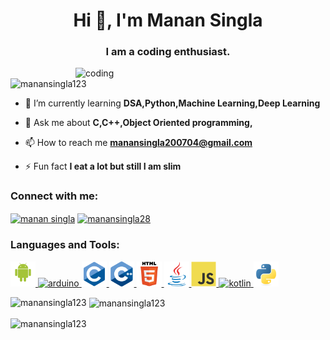 <h1 align="center">Hi 👋, I'm Manan Singla</h1>
<h3 align="center">I am a coding enthusiast.</h3>
<img align="right" width=400 alt="coding" src="https://images.unsplash.com/photo-1647166545674-ce28ce93bdca?ixlib=rb-4.0.3&ixid=M3wxMjA3fDB8MHxzZWFyY2h8MTV8fGdpdGh1YnxlbnwwfHwwfHx8MA%3D%3D&auto=format&fit=crop&w=600&q=60"

<p align="left"> <img src="https://komarev.com/ghpvc/?username=manansingla123&label=Profile%20views&color=0e75b6&style=flat" alt="manansingla123" /> </p>

- 🌱 I’m currently learning **DSA,Python,Machine Learning,Deep Learning**

- 💬 Ask me about **C,C++,Object Oriented programming,**

- 📫 How to reach me **manansingla200704@gmail.com**

- ⚡ Fun fact **I eat a lot but still I am slim**

<h3 align="left">Connect with me:</h3>
<p align="left">
<a href="https://linkedin.com/in/manan singla" target="blank"><img align="center" src="https://raw.githubusercontent.com/rahuldkjain/github-profile-readme-generator/master/src/images/icons/Social/linked-in-alt.svg" alt="manan singla" height="30" width="40" /></a>
<a href="https://instagram.com/manansingla28" target="blank"><img align="center" src="https://raw.githubusercontent.com/rahuldkjain/github-profile-readme-generator/master/src/images/icons/Social/instagram.svg" alt="manansingla28" height="30" width="40" /></a>
</p>

<h3 align="left">Languages and Tools:</h3>
<p align="left"> <a href="https://developer.android.com" target="_blank" rel="noreferrer"> <img src="https://raw.githubusercontent.com/devicons/devicon/master/icons/android/android-original-wordmark.svg" alt="android" width="40" height="40"/> </a> <a href="https://www.arduino.cc/" target="_blank" rel="noreferrer"> <img src="https://cdn.worldvectorlogo.com/logos/arduino-1.svg" alt="arduino" width="40" height="40"/> </a> <a href="https://www.cprogramming.com/" target="_blank" rel="noreferrer"> <img src="https://raw.githubusercontent.com/devicons/devicon/master/icons/c/c-original.svg" alt="c" width="40" height="40"/> </a> <a href="https://www.w3schools.com/cpp/" target="_blank" rel="noreferrer"> <img src="https://raw.githubusercontent.com/devicons/devicon/master/icons/cplusplus/cplusplus-original.svg" alt="cplusplus" width="40" height="40"/> </a> <a href="https://www.w3.org/html/" target="_blank" rel="noreferrer"> <img src="https://raw.githubusercontent.com/devicons/devicon/master/icons/html5/html5-original-wordmark.svg" alt="html5" width="40" height="40"/> </a> <a href="https://www.java.com" target="_blank" rel="noreferrer"> <img src="https://raw.githubusercontent.com/devicons/devicon/master/icons/java/java-original.svg" alt="java" width="40" height="40"/> </a> <a href="https://developer.mozilla.org/en-US/docs/Web/JavaScript" target="_blank" rel="noreferrer"> <img src="https://raw.githubusercontent.com/devicons/devicon/master/icons/javascript/javascript-original.svg" alt="javascript" width="40" height="40"/> </a> <a href="https://kotlinlang.org" target="_blank" rel="noreferrer"> <img src="https://www.vectorlogo.zone/logos/kotlinlang/kotlinlang-icon.svg" alt="kotlin" width="40" height="40"/> </a> <a href="https://www.python.org" target="_blank" rel="noreferrer"> <img src="https://raw.githubusercontent.com/devicons/devicon/master/icons/python/python-original.svg" alt="python" width="40" height="40"/> </a> </p>

<p><img align="left" src="https://github-readme-stats.vercel.app/api/top-langs?username=manansingla123&show_icons=true&locale=en&layout=compact" alt="manansingla123" /></p>

<p>&nbsp;<img align="center" src="https://github-readme-stats.vercel.app/api?username=manansingla123&show_icons=true&locale=en" alt="manansingla123" /></p>

<p><img align="center" src="https://github-readme-streak-stats.herokuapp.com/?user=manansingla123&" alt="manansingla123" /></p>
